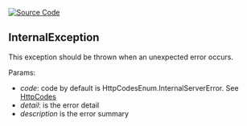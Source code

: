 [![Source Code](https://img.shields.io/badge/Source%20Code-black?logo=TypeScript&style=for-the-badge)](src/main/core/exeption/internal.exception.ts)

## InternalException

This exception should be thrown when an unexpected error occurs.

Params:

 - *code*: code by default is HttpCodesEnum.InternalServerError. See [HttpCodes](../shared/enum/http-code-enum.md)
 - *detail*: is the error detail
 - *description* is the error summary
